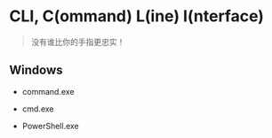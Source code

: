 #	CLI, C(ommand) L(ine) I(nterface)

>	没有谁比你的手指更忠实！

##	Windows

*	command.exe

*	cmd.exe

*	PowerShell.exe

